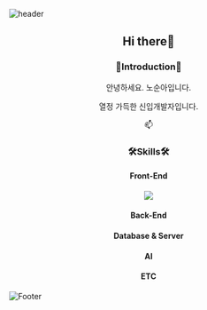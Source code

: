 <!--
**SoonAh-Noh/SoonAh-Noh** is a ✨ _special_ ✨ repository because its `README.md` (this file) appears on your GitHub profile.

Here are some ideas to get you started:

- 🔭 I’m currently working on ...
- 🌱 I’m currently learning ...
- 👯 I’m looking to collaborate on ...
- 🤔 I’m looking for help with ...
- 💬 Ask me about ...
- 📫 How to reach me: ...
- 😄 Pronouns: ...
- ⚡ Fun fact: ...
-->


![header](https://capsule-render.vercel.app/api?type=Slice&reversal=true&color=timeAuto&height=300&section=header&text=SoonAh-Noh&animation=fadeIn&fontSize=90&rotate=-20)

<div align=center>
  <h2>Hi there👋</h2>

  <h3>🙌Introduction🙌</h3>
    <p>안녕하세요. 노순아입니다.</p>
    <p>열정 가득한 신입개발자입니다.</p>
    <p>📫 
  <h3>🛠️Skills🛠️</h3>
  <h4>Front-End</h4>
  <img src="https://img.shields.io/badge?style=flat-square&logo=JavaScript&logoColor=#F7DF1E"/>
  <h4>Back-End</h4>
  <h4>Database & Server</h4>
  <h4>AI</h4>
  <h4>ETC</h4>
</div>


![Footer](https://capsule-render.vercel.app/api?type=Slice&color=timeAuto&height=300&section=footer)
